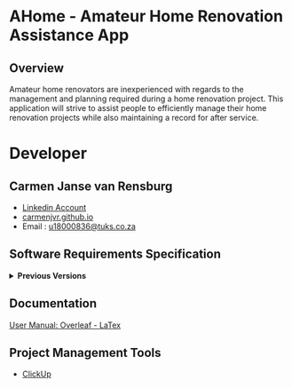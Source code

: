 # AHome - Amateur Home Renovation Assistance App

## Overview
Amateur home renovators are inexperienced with regards to the management and planning required during a
home renovation project. This application will strive to assist people to efficiently manage their home renovation
projects while also maintaining a record for after service.

# Developer
## Carmen Janse van Rensburg 
 * <a href="https://www.linkedin.com/in/carmen-janse-van-rensburg-5b54691a9/"> Linkedin  Account </a>
 * <a href="https://carmenjvr.github.io/">carmenjvr.github.io</a>
 * Email : u18000836@tuks.co.za


## Software Requirements Specification
 <details>
     <summary><b>Previous Versions </b></summary>
     <br>
         <a href="https://www.overleaf.com/read/ppqfgngcmgds">SRS Assignment 1: Overleaf - LaTex</a>
        <br>
        <a href="https://www.overleaf.com/read/gwvphsbmgnsv">SRS Assignment 2: Overleaf - LaTex</a>
 </details>

 ## Documentation
  <a href="">User Manual: Overleaf - LaTex</a> 

 ## Project Management Tools
 * <a href="https://sharing.clickup.com/l/h/6-9857440-1/bef6c0ef53aae98">ClickUp</a>